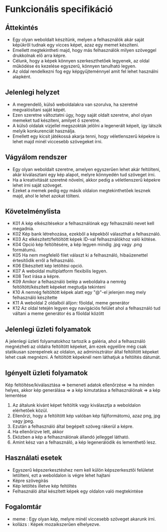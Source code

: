 # Funkcionális specifikáció

## Áttekintés
- Egy olyan weboldalt készítünk, melyen a felhasználók akár saját képükről tudnak egy vicces képet, azaz egy memet készíteni. 
- Emellett megtekintheti majd, hogy más felhasználók milyen szöveggel drukkolnak elő arra képre. 
- Célunk, hogy a képek könnyen szerkeszthetőek legyenek, az oldal működése és kezelése egyszerű, könnyen tanulható legyen. 
- Az oldal rendelkezni fog egy képgyűjteménnyel amit fel lehet használni alapként.

## Jelenlegi helyzet

- A megrendelő, külső weboldalakra van szorulva, ha szeretné megvalósítani saját képét. 
- Ezen szeretne változtatni úgy, hogy saját oldalt szeretne, ahol olyan memeket tud készíteni, amilyet ő szeretne. 
- A külső oldalak vízjellel megszokták jelölni a legenerált képeit, így látszik melyik konkurenciát használja. 
- Emellett egy kicsit játékossá akarja tenni, hogy véletlenszerű képekre is lehet majd minél viccesebb szövegeket írni.

## Vágyálom rendszer

- Egy olyan weboldalt szeretne, amelyen egyszerűen lehet akár feltölteni, akár kiválasztani egy kép alapot, melyre könnyedén tud szöveget írni. 
- Ha a kreativitását szeretné növelni, akkor pedig a véletlenszerű képekre lehet írni saját szöveget. 
- Ezeket a memek pedig egy másik oldalon megtekinthetőek lesznek majd, ahol le lehet azokat tölteni.
## Követelménylista

- K01 A kép elkészítésekor a felhasználónak egy felhasználó nevet kell megadnia.
- K02 Kép bank létrehozása, ezekből a képekből választhat a felhasználó.
- K03 Az elkészített/feltöltött képek ID-val felhasználókhoz való kötése.
- K04 Opció kép feltöltésére, a kép legyen mindig .jpg vagy .png formátumú.
- K05 Ha nem megfelelő filet választ ki a felhasználó, hibaüzenettel értesítődik erről a felhasználó.
- K06 Elkészített kép letöltési opció.
- K07 A weboldal multiplatform flexibilis legyen.
- K08 Text írása a képre.
- K09 Amikor a felhasználó belép a weboldalra a nemrég feltöltött/készített képeket megtudja tekinteni
- K10 A nemrég feltöltött képek alatt egy "@"-el jelenjen meg mely felhasználó készítette
- K11 A weboldal 2 oldalból álljon: főoldal, meme generátor
- K12 Az oldal tetején legyen egy navigációs felület ahol a felhasználó tud váltani a meme generátor és a főoldal között

## Jelenlegi üzleti folyamatok
A jelenlegi üzleti folyamatokhoz tartozik a galéria, ahol a felhasználó megnézheti az oldalra feltöltött képeket, ám ezek egyelőre még csak statikusan szerepelnek az oldalon, az adminisztrátor által feltöltött képeket lehet csak megnézni.
A feltöltött képeknél nem láthatjuk a feltöltés dátumát.

## Igényelt üzleti folyamatok
Kép feltöltése/kiválasztása => bemeneti adatok ellenőrzése => ha minden helyes, akkor kép generálása => a kép kimutatása a felhasználónak => a kép lementése

1. Az általunk kívánt képet feltöltik vagy kiválasztja a weboldalon elérhetőek közül. 
2. Ellenőrzi, hogy a feltöltött kép valóban kép fájlformátomú, azaz png, jpg vagy jpeg. 
3. Ezután a felhasználó által begépelt szöveg rákerül a képre.
4. Ha ellenőrizve lett, akkor 
5. Eközben a kép a felhasználónak állandó jelleggel látható.
6. Amint kész van a felhasználó, a kép legenerálódik és lementhető lesz.

## Használati esetek
- Egyszerű képszerkesztéshez nem kell külön képszerkesztői felületet letölteni, ezt a weboldalon is végre lehet hajtani
- Képre szövegírás
- Kép letöltés illetve kép feltöltés
- Felhasználó által készített képek egy oldalon való megtekintése

## Fogalomtár
- meme : Egy olyan kép, melyre minél viccesebb szöveget akarunk írni. 
- kollázs : Képek mozaikszerűen elhelyezve.



